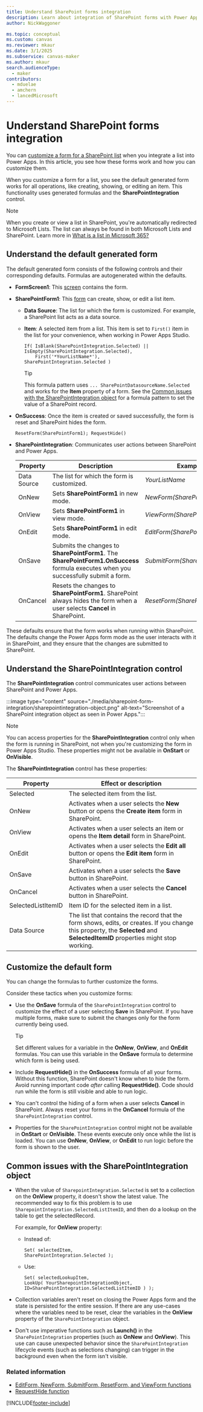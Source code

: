 ```yaml
---
title: Understand SharePoint forms integration
description: Learn about integration of SharePoint forms with Power Apps, and how to customize those forms.
author: NickWaggoner

ms.topic: conceptual
ms.custom: canvas
ms.reviewer: mkaur
ms.date: 3/1/2025
ms.subservice: canvas-maker
ms.author: mkaur
search.audienceType: 
  - maker
contributors:
  - mduelae
  - amchern
  - lancedMicrosoft
---
```


# Understand SharePoint forms integration

You can [customize a form for a SharePoint list](/sharepoint/dev/business-apps/power-apps/get-started/create-your-first-custom-form) when you integrate a list into Power Apps. In this article, you see how these forms work and how you can customize them.

When you customize a form for a list, you see the default generated form works for all operations, like creating, showing, or editing an item. This functionality uses generated formulas and the **SharePointIntegration** control.

> [!NOTE]
> When you create or view a list in SharePoint, you're automatically redirected to Microsoft Lists. The list can always be found in both Microsoft Lists and SharePoint. Learn more in [What is a list in Microsoft 365?](https://support.microsoft.com/en-us/office/what-is-a-list-in-microsoft-365-93262a88-20ad-4edc-8410-b6909b2f59a5)

## Understand the default generated form

The default generated form consists of the following controls and their corresponding defaults. Formulas are autogenerated within the defaults.

- **FormScreen1**: This [screen](controls/control-screen.md) contains the form.

- **SharePointForm1**: This [form](working-with-forms.md) can create, show, or edit a list item.

  - **Data Source**: The list for which the form is customized. For example, a SharePoint list acts as a data source.

  - **Item**: A selected item from a list. This item is set to `First()` item in the list for your convenience, when working in Power Apps Studio.

    ```power-fx
    If( IsBlank(SharePointIntegration.Selected) || IsEmpty(SharePointIntegration.Selected),
        First('*YourListName*'),
    SharePointIntegration.Selected )
    ```

    > [!TIP]
    > This formula pattern uses `... SharePointDatasourceName.Selected` and works for the **Item** property of a form. See the [Common issues with the SharePointIntegration object](#common-issues-with-the-sharepointintegration-object) for a formula pattern to set the value of a SharePoint record.

- **OnSuccess**: Once the item is created or saved successfully, the form is reset and SharePoint hides the form.

  ```power-fx
  ResetForm(SharePointForm1); RequestHide()
  ```

- **SharePointIntegration**: Communicates user actions between SharePoint and Power Apps.

  | Property | Description | Example |
  |----------|-------------|---------|
  | Data Source | The list for which the form is customized. | *YourListName* |
  | OnNew | Sets **SharePointForm1** in new mode. | *NewForm(SharePointForm1)* |
  | OnView | Sets **SharePointForm1** in view mode. | *ViewForm(SharePointForm1)* |
  | OnEdit | Sets **SharePointForm1** in edit mode. | *EditForm(SharePointForm1)* |
  | OnSave | Submits the changes to **SharePointForm1**. The **SharePointForm1.OnSuccess** formula executes when you successfully submit a form. | *SubmitForm(SharePointForm1)* |
  | OnCancel | Resets the changes to **SharePointForm1**. SharePoint always hides the form when a user selects **Cancel** in SharePoint. | *ResetForm(SharePointForm1)* |

These defaults ensure that the form works when running within SharePoint. The defaults change the Power Apps form mode as the user interacts with it in SharePoint, and they ensure that the changes are submitted to SharePoint.

## Understand the SharePointIntegration control

The **SharePointIntegration** control communicates user actions between SharePoint and Power Apps.

:::image type="content" source="./media/sharepoint-form-integration/sharepointintegration-object.png" alt-text="Screenshot of a SharePoint integration object as seen in Power Apps.":::

> [!NOTE]
> You can access properties for the **SharePointIntegration** control only when the form is running in SharePoint, not when you're customizing the form in Power Apps Studio. These properties might not be available in **OnStart** or **OnVisible**.

The **SharePointIntegration** control has these properties:

| Property | Effect or description |
|----------|-----------------------|
| Selected | The selected item from the list. |
| OnNew | Activates when a user selects the **New** button or opens the **Create item** form in SharePoint. |
| OnView | Activates when a user selects an item or opens the **Item detail** form in SharePoint. |
| OnEdit | Activates when a user selects the **Edit all** button or opens the **Edit item** form in SharePoint. |
| OnSave | Activates when a user selects the **Save** button in SharePoint. |
| OnCancel | Activates when a user selects the **Cancel** button in SharePoint. |
| SelectedListItemID | Item ID for the selected item in a list. |
| Data Source | The list that contains the record that the form  shows, edits, or creates. If you change this property, the **Selected** and **SelectedItemID** properties might stop working. |

## Customize the default form

You can change the formulas to further customize the forms.

Consider these tactics when you customize forms:

- Use the **OnSave** formula of the `SharePointIntegration` control to customize the effect of a user selecting **Save** in SharePoint. If you have multiple forms, make sure to submit the changes only for the form currently being used.

  > [!TIP]
  > Set different values for a variable in the **OnNew**, **OnView**, and **OnEdit** formulas. You can use this variable in the **OnSave** formula to determine which form is being used.

- Include **RequestHide()** in the **OnSuccess** formula of all your forms. Without this function, SharePoint doesn't know when to hide the form. Avoid running important code *after* calling **RequestHide()**. Code should run while the form is still visible and able to run logic.

- You can't control the hiding of a form when a user selects **Cancel** in SharePoint. Always reset your forms in the **OnCancel** formula of the `SharePointIntegration` control.

- Properties for the `SharePointIntegration` control might not be available in **OnStart** or **OnVisible**. These events execute only once while the list is loaded. You can use **OnNew**, **OnView**, or **OnEdit** to run logic before the form is shown to the user.

## Common issues with the SharePointIntegration object

- When the value of `SharepointIntegration.Selected` is set to a collection on the **OnView** property, it doesn't show the latest value. The recommended way to fix this problem is to use `SharepointIntegration.SelectedListItemID`, and then do a lookup on the table to get the selectedRecord.

  For example, for **OnView** property:

  - Instead of:

    ```power-fx
    Set( selectedItem,
    SharePointIntegration.Selected );
    ```

  - Use:

    ```power-fx
    Set( selectedLookupItem,
    LookUp( YourSharepointIntegrationObject, 
    ID=SharePointIntegration.SelectedListItemID ) );
    ```

- Collection variables aren't reset on closing the Power Apps form and the state is persisted for the entire session. If there are any use-cases where the variables need to be reset, clear the variables in the **OnView** property of the `SharePointIntegration` object.

- Don't use imperative functions such as **Launch()** in the `SharePointIntegration` properties (such as **OnNew** and **OnView**). This use can cause unexpected behavior since the `SharePointIntegration` lifecycle events (such as selections changing) can trigger in the background even when the form isn't visible.

### Related information

- [EditForm, NewForm, SubmitForm, ResetForm, and ViewForm functions](/power-platform/power-fx/reference/function-form)
- [RequestHide function](/power-platform/power-fx/reference/function-requesthide)

[!INCLUDE[footer-include](../../includes/footer-banner.md)]
